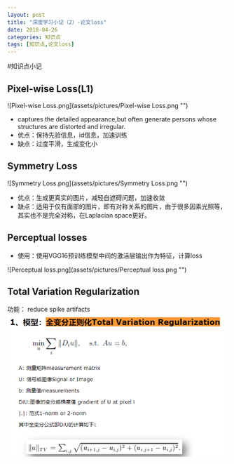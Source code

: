 ```yaml
---
layout: post
title: "深度学习小记（2）-论文loss"
date: 2018-04-26
categories: 知识点
tags: [知识点,论文loss]
---
```

#知识点小记

## Pixel-wise Loss(L1)
![Pixel-wise Loss.png](assets/pictures/Pixel-wise Loss.png "")

- captures the detailed appearance,but often generate persons whose structures are distorted and irregular.
- 优点：保持先验信息，id信息，加速训练
- 缺点：过度平滑，生成变化小

## Symmetry Loss
![Symmetry Loss.png](assets/pictures/Symmetry Loss.png "")
 
- 优点：生成更真实的图片，减轻自遮碍问题，加速收敛
- 缺点：适用于仅有面部的图片，即有对称关系的图片，由于很多因素光照等，其实也不是完全对称，在Laplacian space更好。

## Perceptual losses 
- 使用：使用VGG16预训练模型中间的激活层输出作为特征，计算loss

![Perceptual loss.png](assets/pictures/Perceptual loss.png "")

## Total Variation Regularization

功能： reduce spike artifacts
![ltv.png](assets/pictures/ltv.png "")


